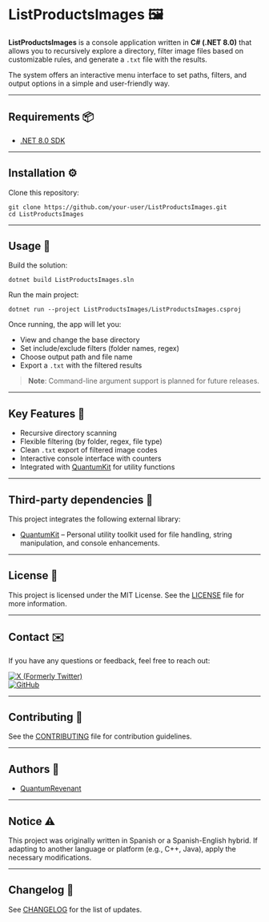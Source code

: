 # ListProductsImages 🖼️

**ListProductsImages** is a console application written in **C# (.NET 8.0)** that allows you to recursively explore a directory, filter image files based on customizable rules, and generate a `.txt` file with the results.

The system offers an interactive menu interface to set paths, filters, and output options in a simple and user-friendly way.

---

## Requirements 📦

- [.NET 8.0 SDK](https://dotnet.microsoft.com/download/dotnet/8.0)

---

## Installation ⚙️

Clone this repository:

```
git clone https://github.com/your-user/ListProductsImages.git
cd ListProductsImages
```

---

## Usage 🚀

Build the solution:

```
dotnet build ListProductsImages.sln
```

Run the main project:

```
dotnet run --project ListProductsImages/ListProductsImages.csproj
```

Once running, the app will let you:

- View and change the base directory
- Set include/exclude filters (folder names, regex)
- Choose output path and file name
- Export a `.txt` with the filtered results

> **Note**: Command-line argument support is planned for future releases.

---

## Key Features 🧩

- Recursive directory scanning  
- Flexible filtering (by folder, regex, file type)  
- Clean `.txt` export of filtered image codes  
- Interactive console interface with counters  
- Integrated with [QuantumKit](https://github.com/QuantumRevenant/QuantumKit) for utility functions

---

## Third-party dependencies 🔗

This project integrates the following external library:

- [QuantumKit](https://github.com/QuantumRevenant/QuantumKit) – Personal utility toolkit used for file handling, string manipulation, and console enhancements.

---

## License 📝

This project is licensed under the MIT License. See the [LICENSE](LICENSE) file for more information.

---

## Contact ✉️

If you have any questions or feedback, feel free to reach out:

[![X (Formerly Twitter)](https://img.shields.io/badge/X_(Twitter)%09--%40QuantumRevenant-%23000000.svg?logo=X&logoColor=white)](https://twitter.com/QuantumRevenant)  
[![GitHub](https://img.shields.io/badge/GitHub%09--%40QuantumRevenant-%23121011.svg?logo=github&logoColor=white)](https://github.com/QuantumRevenant)

---

## Contributing 🤝

See the [CONTRIBUTING](CONTRIBUTING.md) file for contribution guidelines.

---

## Authors 👥

- [QuantumRevenant](https://github.com/QuantumRevenant)

---

## Notice ⚠️

This project was originally written in Spanish or a Spanish-English hybrid. If adapting to another language or platform (e.g., C++, Java), apply the necessary modifications.

---

## Changelog 📘

See [CHANGELOG](CHANGELOG.md) for the list of updates.
